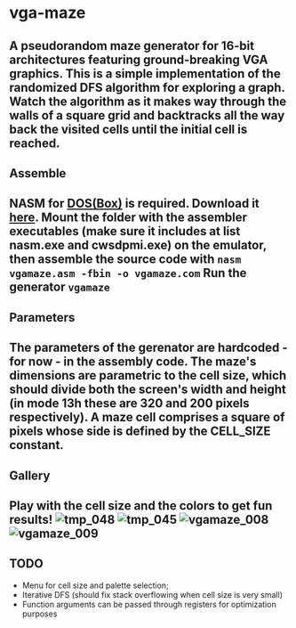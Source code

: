 # vga-maze
A pseudorandom maze generator for 16-bit architectures featuring ground-breaking VGA graphics.
This is a simple implementation of the randomized DFS algorithm for exploring a graph. Watch the algorithm as it makes way through the walls of a square grid and backtracks all the way back the visited cells until the initial cell is reached. 
---
## Assemble
NASM for [DOS(Box)](https://www.dosbox.com/download.php?main=1) is required. Download it [here](https://www.nasm.us/pub/nasm/releasebuilds/2.15.05/dos/). 
Mount the folder with the assembler executables (make sure it includes at list nasm.exe and cwsdpmi.exe) on the emulator, then assemble the source code with
`nasm vgamaze.asm -fbin -o vgamaze.com`
Run the generator
`vgamaze`
---
## Parameters
The parameters of the gerenator are hardcoded - for now - in the assembly code. The maze's dimensions are parametric to the cell size, which should divide both the screen's width and height (in mode 13h these are 320 and 200 pixels respectively). A maze cell comprises a square of pixels whose side is defined by the CELL_SIZE constant.
---
## Gallery
Play with the cell size and the colors to get fun results!
![tmp_048](https://user-images.githubusercontent.com/96267363/181917816-bf2c156b-5437-42c5-9351-8d2979fa64bc.png)
![tmp_045](https://user-images.githubusercontent.com/96267363/181917833-787e5d7e-f3cf-4710-b624-93eac60e3c2c.png)
![vgamaze_008](https://user-images.githubusercontent.com/96267363/183624702-ed24eaa9-4394-4cba-b514-dd4425eadfed.png)
![vgamaze_009](https://user-images.githubusercontent.com/96267363/183624864-43e2bf6e-dc08-4cb8-9c73-75e3f6bd5e9c.png)
---
## TODO
- Menu for cell size and palette selection;
- Iterative DFS (should fix stack overflowing when cell size is very small)
- Function arguments can be passed through registers for optimization purposes
